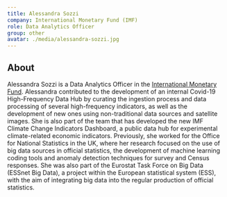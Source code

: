 ```yaml
---
title: Alessandra Sozzi
company: International Monetary Fund (IMF)
role: Data Analytics Officer
group: other
avatar: ./media/alessandra-sozzi.jpg
---
```

## About

Alessandra Sozzi is a Data Analytics Officer in the [International Monetary Fund](https://www.imf.org/en/Home). Alessandra contributed to the development of an internal Covid-19 High-Frequency Data Hub by curating the ingestion process and data processing of several high-frequency indicators, as well as the development of new ones using non-traditional data sources and satellite images. She is also part of the team that has developed the new IMF Climate Change Indicators Dashboard, a public data hub for experimental climate-related economic indicators. Previously, she worked for the Office for National Statistics in the UK, where her research focused on the use of big data sources in official statistics, the development of machine learning coding tools and anomaly detection techniques for survey and Census responses. She was also part of the Eurostat Task Force on Big Data (ESSnet Big Data), a project within the European statistical system (ESS), with the aim of integrating big data into the regular production of official statistics.